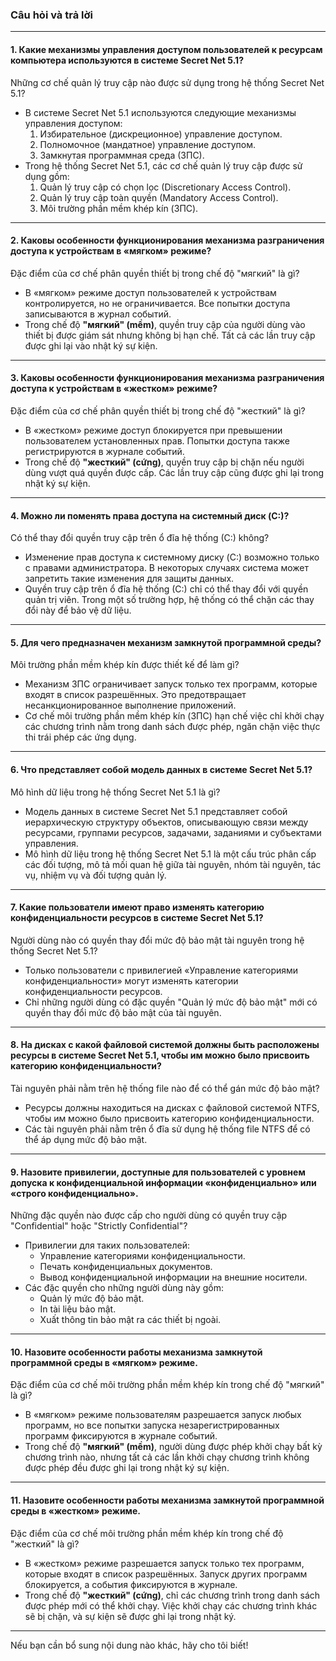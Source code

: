 ### **Câu hỏi và trả lời**

---

#### 1. Какие механизмы управления доступом пользователей к ресурсам компьютера используются в системе Secret Net 5.1?
Những cơ chế quản lý truy cập nào được sử dụng trong hệ thống Secret Net 5.1?

- В системе Secret Net 5.1 используются следующие механизмы управления доступом:
  1. Избирательное (дискреционное) управление доступом.
  2. Полномочное (мандатное) управление доступом.
  3. Замкнутая программная среда (ЗПС).
- Trong hệ thống Secret Net 5.1, các cơ chế quản lý truy cập được sử dụng gồm:
  1. Quản lý truy cập có chọn lọc (Discretionary Access Control).
  2. Quản lý truy cập toàn quyền (Mandatory Access Control).
  3. Môi trường phần mềm khép kín (ЗПС).

---

#### 2. Каковы особенности функционирования механизма разграничения доступа к устройствам в «мягком» режиме?

Đặc điểm của cơ chế phân quyền thiết bị trong chế độ "мягкий" là gì?
- В «мягком» режиме доступ пользователей к устройствам контролируется, но не ограничивается. Все попытки доступа записываются в журнал событий.
- Trong chế độ **"мягкий" (mềm)**, quyền truy cập của người dùng vào thiết bị được giám sát nhưng không bị hạn chế. Tất cả các lần truy cập được ghi lại vào nhật ký sự kiện.

---

#### 3. Каковы особенности функционирования механизма разграничения доступа к устройствам в «жестком» режиме?
Đặc điểm của cơ chế phân quyền thiết bị trong chế độ "жесткий" là gì?

- В «жестком» режиме доступ блокируется при превышении пользователем установленных прав. Попытки доступа также регистрируются в журнале событий.
- Trong chế độ **"жесткий" (cứng)**, quyền truy cập bị chặn nếu người dùng vượt quá quyền được cấp. Các lần truy cập cũng được ghi lại trong nhật ký sự kiện.

---

#### 4. Можно ли поменять права доступа на системный диск (C:)?
Có thể thay đổi quyền truy cập trên ổ đĩa hệ thống (C:) không?

- Изменение прав доступа к системному диску (C:) возможно только с правами администратора. В некоторых случаях система может запретить такие изменения для защиты данных.
- Quyền truy cập trên ổ đĩa hệ thống (C:) chỉ có thể thay đổi với quyền quản trị viên. Trong một số trường hợp, hệ thống có thể chặn các thay đổi này để bảo vệ dữ liệu.

---

#### 5. Для чего предназначен механизм замкнутой программной среды?
Môi trường phần mềm khép kín được thiết kế để làm gì?

- Механизм ЗПС ограничивает запуск только тех программ, которые входят в список разрешённых. Это предотвращает несанкционированное выполнение приложений.
- Cơ chế môi trường phần mềm khép kín (ЗПС) hạn chế việc chỉ khởi chạy các chương trình nằm trong danh sách được phép, ngăn chặn việc thực thi trái phép các ứng dụng.

---

#### 6. Что представляет собой модель данных в системе Secret Net 5.1?
Mô hình dữ liệu trong hệ thống Secret Net 5.1 là gì?

- Модель данных в системе Secret Net 5.1 представляет собой иерархическую структуру объектов, описывающую связи между ресурсами, группами ресурсов, задачами, заданиями и субъектами управления.
- Mô hình dữ liệu trong hệ thống Secret Net 5.1 là một cấu trúc phân cấp các đối tượng, mô tả mối quan hệ giữa tài nguyên, nhóm tài nguyên, tác vụ, nhiệm vụ và đối tượng quản lý.

---

#### 7. Какие пользователи имеют право изменять категорию конфиденциальности ресурсов в системе Secret Net 5.1?
Người dùng nào có quyền thay đổi mức độ bảo mật tài nguyên trong hệ thống Secret Net 5.1?
- Только пользователи с привилегией «Управление категориями конфиденциальности» могут изменять категории конфиденциальности ресурсов.
- Chỉ những người dùng có đặc quyền "Quản lý mức độ bảo mật" mới có quyền thay đổi mức độ bảo mật của tài nguyên.

---

#### 8. На дисках с какой файловой системой должны быть расположены ресурсы в системе Secret Net 5.1, чтобы им можно было присвоить категорию конфиденциальности?
Tài nguyên phải nằm trên hệ thống file nào để có thể gán mức độ bảo mật?

- Ресурсы должны находиться на дисках с файловой системой NTFS, чтобы им можно было присвоить категорию конфиденциальности.
- Các tài nguyên phải nằm trên ổ đĩa sử dụng hệ thống file NTFS để có thể áp dụng mức độ bảo mật.

---

#### 9.  Назовите привилегии, доступные для пользователей с уровнем допуска к конфиденциальной информации «конфиденциально» или «строго конфиденциально».
Những đặc quyền nào được cấp cho người dùng có quyền truy cập "Confidential" hoặc "Strictly Confidential"?
- Привилегии для таких пользователей:
  - Управление категориями конфиденциальности.
  - Печать конфиденциальных документов.
  - Вывод конфиденциальной информации на внешние носители.
- Các đặc quyền cho những người dùng này gồm:
  - Quản lý mức độ bảo mật.
  - In tài liệu bảo mật.
  - Xuất thông tin bảo mật ra các thiết bị ngoài.

---

#### 10. Назовите особенности работы механизма замкнутой программной среды в «мягком» режиме.
Đặc điểm của cơ chế môi trường phần mềm khép kín trong chế độ "мягкий" là gì?

- В «мягком» режиме пользователям разрешается запуск любых программ, но все попытки запуска незарегистрированных программ фиксируются в журнале событий.
- Trong chế độ **"мягкий" (mềm)**, người dùng được phép khởi chạy bất kỳ chương trình nào, nhưng tất cả các lần khởi chạy chương trình không được phép đều được ghi lại trong nhật ký sự kiện.

---

#### 11. Назовите особенности работы механизма замкнутой программной среды в «жестком» режиме. 
Đặc điểm của cơ chế môi trường phần mềm khép kín trong chế độ "жесткий" là gì?

- В «жестком» режиме разрешается запуск только тех программ, которые входят в список разрешённых. Запуск других программ блокируется, а события фиксируются в журнале.
- Trong chế độ **"жесткий" (cứng)**, chỉ các chương trình trong danh sách được phép mới có thể khởi chạy. Việc khởi chạy các chương trình khác sẽ bị chặn, và sự kiện sẽ được ghi lại trong nhật ký.

--- 

Nếu bạn cần bổ sung nội dung nào khác, hãy cho tôi biết!
